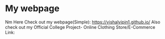 # My webpage
Nm Here
Check out my webpage(Simple): https://vishalvipin1.github.io/
Also check out my Official College Project- Online Clothing Store/E-Commerce
Link: 
